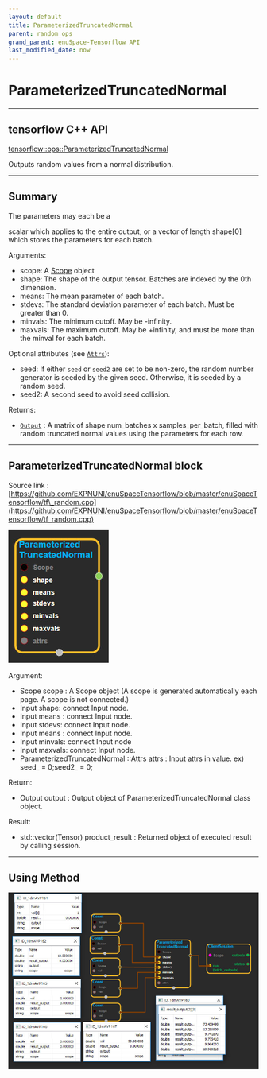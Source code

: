 ```yaml
--- 
layout: default 
title: ParameterizedTruncatedNormal 
parent: random_ops 
grand_parent: enuSpace-Tensorflow API 
last_modified_date: now 
--- 
```


# ParameterizedTruncatedNormal

---

## tensorflow C++ API

[tensorflow::ops::ParameterizedTruncatedNormal](https://www.tensorflow.org/api_docs/cc/class/tensorflow/ops/parameterized-truncated-normal)

Outputs random values from a normal distribution.

---

## Summary

The parameters may each be a

scalar which applies to the entire output, or a vector of length shape\[0\] which stores the parameters for each batch.

Arguments:

* scope: A [Scope](https://www.tensorflow.org/api_docs/cc/class/tensorflow/scope.html#classtensorflow_1_1_scope) object
* shape: The shape of the output tensor. Batches are indexed by the 0th dimension.
* means: The mean parameter of each batch.
* stdevs: The standard deviation parameter of each batch. Must be greater than 0.
* minvals: The minimum cutoff. May be -infinity.
* maxvals: The maximum cutoff. May be +infinity, and must be more than the minval for each batch.

Optional attributes \(see [`Attrs`](https://www.tensorflow.org/api_docs/cc/struct/tensorflow/ops/parameterized-truncated-normal/attrs.html#structtensorflow_1_1ops_1_1_parameterized_truncated_normal_1_1_attrs)\):

* seed: If either `seed` or `seed2` are set to be non-zero, the random number generator is seeded by the given seed. Otherwise, it is seeded by a random seed.
* seed2: A second seed to avoid seed collision.

Returns:

* [`Output`](https://www.tensorflow.org/api_docs/cc/class/tensorflow/output.html#classtensorflow_1_1_output)
  : A matrix of shape num\_batches x samples\_per\_batch, filled with random truncated normal values using the parameters for each row.

---

## ParameterizedTruncatedNormal block

Source link : [https://github.com/EXPNUNI/enuSpaceTensorflow/blob/master/enuSpaceTensorflow/tf\_random.cpp](https://github.com/EXPNUNI/enuSpaceTensorflow/blob/master/enuSpaceTensorflow/tf_random.cpp)

![](./assets/random_op/ParameterizedTruncatedNormal1.jpg)

Argument:

* Scope scope : A Scope object \(A scope is generated automatically each page. A scope is not connected.\)
* Input shape: connect  Input node.
* Input means : connect Input node.
* Input stdevs: connect  Input node.
* Input means : connect Input node.
* Input minvals: connect  Input node
* Input maxvals: connect Input node.
* ParameterizedTruncatedNormal ::Attrs attrs : Input attrs in value. ex\) seed\_ = 0;seed2\_ = 0;

Return:

* Output output : Output object of ParameterizedTruncatedNormal class object.

Result:

* std::vector\(Tensor\) product\_result : Returned object of executed result by calling session.

---

## Using Method

![](./assets/random_op/ParameterizedTruncatedNormal3.jpg)

